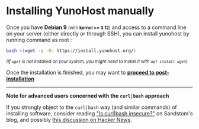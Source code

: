 # Installing YunoHost manually

Once you have **Debian 9** <small>(with **kernel >= 3.12**)</small> and access to a command line on your server (either directly or through SSH), you can install yunohost by running command as root :

```bash
bash <(wget -q -O- https://install.yunohost.org/)
```

<small>*(If `wget` is not installed on your system, you might need to install it with `apt install wget`)*</small>

Once the installation is finished, you may want to [**proceed to post-installation**](/postinstall)

---

**Note for advanced users concerned with the `curl|bash` approach**

If you strongly object to the `curl|bash` way (and similar commands) of installing software, consider reading ["Is curl|bash insecure?"](https://sandstorm.io/news/2015-09-24-is-curl-bash-insecure-pgp-verified-install) on Sandstom's blog, and possibly [this discussion on Hacker News](https://news.ycombinator.com/item?id=12766350).

